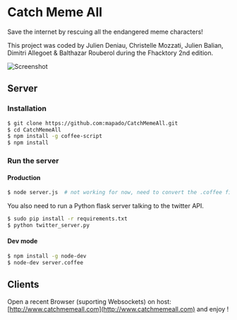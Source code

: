 Catch Meme All
===========
Save the internet by rescuing all the endangered meme characters!

This project was coded by Julien Deniau, Christelle Mozzati, Julien Balian, Dimitri Allegoet & Balthazar Rouberol during the Fhacktory 2nd edition.

![Screenshot](http://photos-f.ak.instagram.com/hphotos-ak-prn/10005659_337373949747861_1268425291_n.jpg)

## Server
### Installation
```bash
$ git clone https://github.com:mapado/CatchMemeAll.git
$ cd CatchMemeAll
$ npm install -g coffee-script
$ npm install
```

### Run the server
#### Production
``` bash
$ node server.js  # not working for now, need to convert the .coffee file to JS
```

You also need to run a Python flask server talking to the twitter API.
```bash
$ sudo pip install -r requirements.txt
$ python twitter_server.py
```

#### Dev mode
```bash
$ npm install -g node-dev
$ node-dev server.coffee
```

## Clients
Open a recent Browser (suporting Websockets) on host: [http://www.catchmemeall.com](http://www.catchmemeall.com) and enjoy !
